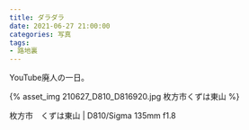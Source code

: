 ```yaml
---
title: ダラダラ
date: 2021-06-27 21:00:00
categories: 写真
tags:
- 路地裏
---
```


YouTube廃人の一日。

{% asset_img 210627_D810_D816920.jpg 枚方市くずは東山 %}

枚方市　くずは東山 | D810/Sigma 135mm f1.8